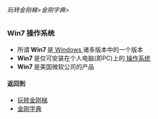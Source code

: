 ###### 玩转金刚梯>金刚字典>
### Win7 操作系统

- 所谓<strong> Win7 </strong>是[ Windows ](https://github.com/a2zitpro/web/blob/master/LadderFree/kkDictionary/Windows.md)诸多版本中的一个版本
- <strong> Win7 </strong> 是仅可安装在个人电脑(即PC)上的[ 操作系统 ](https://github.com/a2zitpro/web/blob/master/LadderFree/kkDictionary/OS.md)
- <strong> Win7 </strong> 是美国微软公司的产品

#### 返回到
- [玩转金刚梯](https://github.com/a2zitpro/web/blob/master/LadderFree/A.md)
- [金刚字典](https://github.com/a2zitpro/web/blob/master/LadderFree/kkDictionary/KKDictionary.md)

